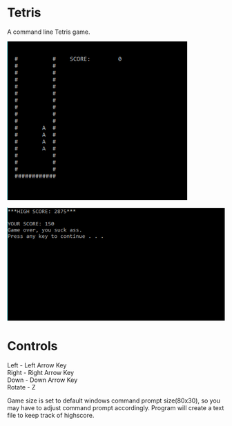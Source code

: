 # Tetris

A command line Tetris game.  
  
  
![Gameplay](/images/gameplay1.png)  
  
![Gameover](/images/gameplay3.png)

# Controls
Left - Left Arrow Key  
Right - Right Arrow Key  
Down - Down Arrow Key  
Rotate - Z  

Game size is set to default windows command prompt size(80x30), so you may have to adjust command prompt accordingly. Program will create a text file to keep track of highscore.
